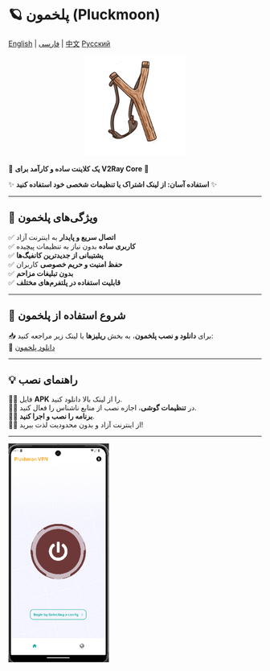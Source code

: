 # 🪐 **پلخمون (Pluckmoon)**
[English](/README_EN.md) | [فارسی](/README.md) | [中文](/README_CH.md)  [Русский](/README_RU.md)
<div align="center">
  <a href="#">  
    <img src="assets/images/logo.png" width="200" height="200">  
  </a>  
</div>

🚀 **یک کلاینت ساده و کارآمد برای V2Ray Core** 🚀

✨ **استفاده آسان: از لینک اشتراک یا تنظیمات شخصی خود استفاده کنید** ✨

---

## 🌟 **ویژگی‌های پلخمون**  
✅ **اتصال سریع و پایدار** به اینترنت آزاد  
✅ **کاربری ساده** بدون نیاز به تنظیمات پیچیده  
✅ **پشتیبانی از جدیدترین کانفیگ‌ها**  
✅ **حفظ امنیت و حریم خصوصی** کاربران  
✅ **بدون تبلیغات مزاحم**  
✅ **قابلیت استفاده در پلتفرم‌های مختلف**  

---

## 🎯 **شروع استفاده از پلخمون**

📥 برای **دانلود و نصب پلخمون**، به بخش **ریلیزها** یا لینک زیر مراجعه کنید:  
🔗 [دانلود پلخمون](https://github.com/plukhmon/Plukhmoon/releases/latest)

---

## 💡 **راهنمای نصب**

۱️⃣ فایل **APK** را از لینک بالا دانلود کنید.  
۲️⃣ در **تنظیمات گوشی**، اجازه نصب از منابع ناشناس را فعال کنید.  
۳️⃣ **برنامه را نصب و اجرا کنید**.  
۴️⃣ از اینترنت آزاد و بدون محدودیت لذت ببرید!  

--- 
<img src="screenshuts/Screenshot 2025-02-26.png" width="200" >  

